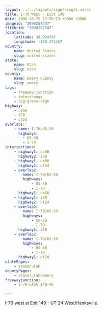 ```yaml
---
layout: ../../layouts/sign/single.astro
title: I-70 West - Exit 149
date: 2008-10-25 12:50:23 +0000 +0000
imageid: "3090257747"
flickrid: "3090257747"
location:
    latitude: 38.924707
    longitude: -110.371267
country:
    name: United States
    slug: united-states
state:
    name: Utah
    slug: utah
county:
    name: Emery County
    slug: emery
tags:
    - freeway-junction
    - interchange
    - big-green-sign
highway:
    - us50
    - i70
    - ut24
overlaps:
    - name: I-70/US-50
      highways:
        - US-50
        - I-70
intersections:
    - highway1: us50
      highway2: i70
    - highway1: us50
      highway2: ut24
    - overlap2:
        name: I-70/US-50
        highways:
            - US-50
            - I-70
      highway1: us50
    - highway1: i70
      highway2: ut24
    - overlap2:
        name: I-70/US-50
        highways:
            - US-50
            - I-70
      highway1: i70
    - overlap2:
        name: I-70/US-50
        highways:
            - US-50
            - I-70
      highway1: ut24
statePages:
    - state/utah
countyPages:
    - state/utah/emery
freewayjunction:
    - i-70-utah_149-46

---
```

I-70 west at Exit 149 - UT-24 West/Hanksville.